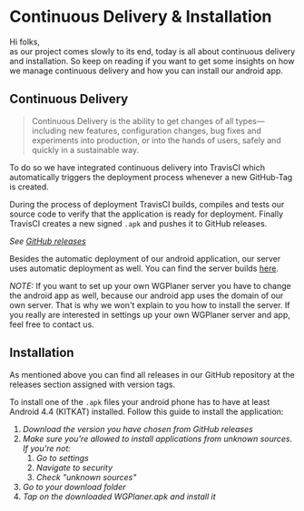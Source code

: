 # Continuous Delivery &amp; Installation

Hi folks,  
as our project comes slowly to its end, today is all about continuous delivery
and installation. So keep on reading if you want to get some insights on how
we manage continuous delivery and how you can install our android app.

## Continuous Delivery

> Continuous Delivery is the ability to get changes of all types—including
> new features, configuration changes, bug fixes and experiments into production,
> or into the hands of users, safely and quickly in a sustainable way.

To do so we have integrated continuous delivery into TravisCI which automatically
triggers the deployment process whenever a new GitHub-Tag is created.

During the process of deployment TravisCI builds, compiles and tests our source
code to verify that the application is ready for deployment. Finally TravisCI
creates a new signed `.apk` and pushes it to GitHub releases.

*See [GitHub releases](https://github.com/WGPlaner/wg_planer/releases)*

Besides the automatic deployment of our android application, our server uses
automatic deployment as well. You can find the server builds
[here](https://bintray.com/bugwelle/wg_planer_server/wg_planer_api).

*NOTE:* If you want to set up your own WGPlaner server you have to change
the android app as well, because our android app uses the domain of our
own server. That is why we won't explain to you how to install the server.
If you really are interested in settings up your own WGPlaner server and app,
feel free to contact us.

## Installation
As mentioned above you can find all releases in our GitHub repository at
the releases section assigned with version tags.

To install one of the `.apk` files your android phone has to have at least
Android 4.4 (KITKAT) installed. Follow this guide to install the application:

<ol>
    <li><i>Download the version you have chosen from GitHub releases</i></li>
    <li><i>Make sure you're allowed to install applications from unknown sources. If you're not:</i>
    <ol>
        <li><i>Go to settings</i></li>
        <li><i>Navigate to security</i></li>
        <li><i>Check "unknown sources"</i></li>
    </ol>
    </li>
    <li><i>Go to your download folder</i></li>
    <li><i>Tap on the downloaded WGPlaner.apk and install it</i></li>
</ol>

